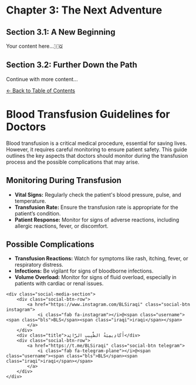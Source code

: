 # Chapter 3: The Next Adventure

## Section 3.1: A New Beginning

Your content here...🇮🇶

## Section 3.2: Further Down the Path

Continue with more content...

[← Back to Table of Contents](index.html)

<!DOCTYPE html>
<html lang="en">
<head>
    <title>Blood Transfusion Guidelines for Doctors</title>
    <meta charset="UTF-8">
    <link href="https://fonts.googleapis.com/css2?family=Amiri&display=swap" rel="stylesheet">
    <link href="https://cdnjs.cloudflare.com/ajax/libs/font-awesome/6.1.1/css/all.min.css" rel="stylesheet">
    <style>
        /* Style definitions from the provided template */
    </style>
</head>
<body>
    <div class="container">
        <h1>Blood Transfusion Guidelines for Doctors</h1>
        <p>
            Blood transfusion is a critical medical procedure, essential for saving lives. However, it requires careful monitoring to ensure patient safety. This guide outlines the key aspects that doctors should monitor during the transfusion process and the possible complications that may arise.
        </p>
        <h2>Monitoring During Transfusion</h2>
        <ul>
            <li><strong>Vital Signs:</strong> Regularly check the patient's blood pressure, pulse, and temperature.</li>
            <li><strong>Transfusion Rate:</strong> Ensure the transfusion rate is appropriate for the patient’s condition.</li>
            <li><strong>Patient Response:</strong> Monitor for signs of adverse reactions, including allergic reactions, fever, or discomfort.</li>
        </ul>
        <h2>Possible Complications</h2>
        <ul>
            <li><strong>Transfusion Reactions:</strong> Watch for symptoms like rash, itching, fever, or respiratory distress.</li>
            <li><strong>Infections:</strong> Be vigilant for signs of bloodborne infections.</li>
            <li><strong>Volume Overload:</strong> Monitor for signs of fluid overload, especially in patients with cardiac or renal issues.</li>
        </ul>
    </div>

    <div class="social-media-section">
        <div class="social-btn-row">
            <a href="https://www.instagram.com/BLSiraqi" class="social-btn instagram">
                <i class="fab fa-instagram"></i>@<span class="username"><span class="bls">BLS</span><span class="iraqi">iraqi</span></span>
            </a>
        </div>
        <div class="title">أَكَادِيمِيَةُ الطَّبِيبِ الرَّائِد</div>
        <div class="social-btn-row">
            <a href="https://t.me/BLSiraqi" class="social-btn telegram">
                <i class="fab fa-telegram-plane"></i>@<span class="username"><span class="bls">BLS</span><span class="iraqi">iraqi</span></span>
            </a>
        </div>
    </div>
</body>
</html>
